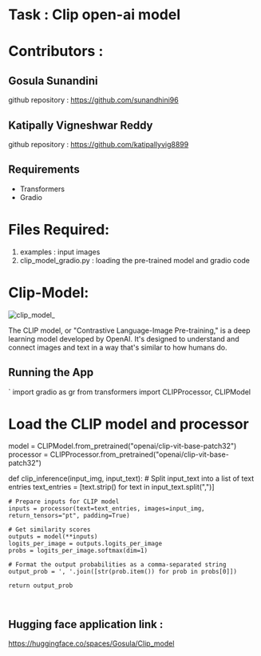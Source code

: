# Task : Clip open-ai model



#  Contributors :

## Gosula Sunandini 
github repository : https://github.com/sunandhini96
## Katipally Vigneshwar Reddy
github repository : https://github.com/katipallyvig8899

## Requirements

- Transformers
- Gradio

# Files Required:
1. examples : input images
2. clip_model_gradio.py : loading the pre-trained model and gradio code

# Clip-Model:

![clip_model_](https://github.com/sunandhini96/TSAI_ERAV1/assets/63030539/2d300b51-4d32-4dac-bddc-6140ff762045)


The CLIP model, or "Contrastive Language-Image Pre-training," is a deep learning model developed by OpenAI. It's designed to understand and connect images and text in a way that's similar to how humans do.

## Running the App
`  import gradio as gr
from transformers import CLIPProcessor, CLIPModel

# Load the CLIP model and processor
model = CLIPModel.from_pretrained("openai/clip-vit-base-patch32")
processor = CLIPProcessor.from_pretrained("openai/clip-vit-base-patch32")

def clip_inference(input_img, input_text):
    # Split input_text into a list of text entries
    text_entries = [text.strip() for text in input_text.split(",")]

    # Prepare inputs for CLIP model
    inputs = processor(text=text_entries, images=input_img, return_tensors="pt", padding=True)

    # Get similarity scores
    outputs = model(**inputs)
    logits_per_image = outputs.logits_per_image
    probs = logits_per_image.softmax(dim=1)

    # Format the output probabilities as a comma-separated string
    output_prob = ', '.join([str(prob.item()) for prob in probs[0]])

    return output_prob
` 
              `
## Hugging face application link :

https://huggingface.co/spaces/Gosula/Clip_model

